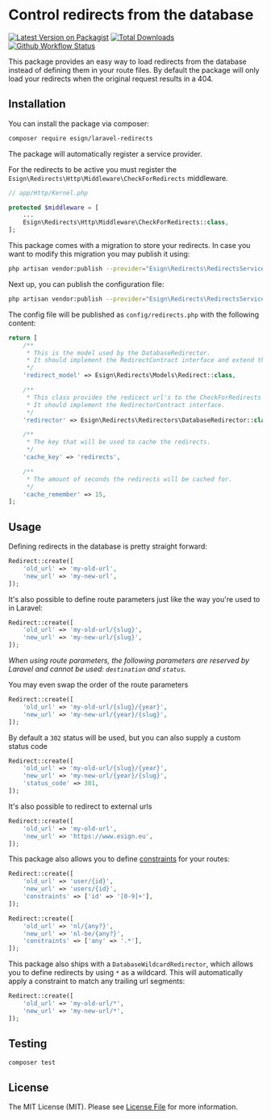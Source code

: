 # Control redirects from the database

[![Latest Version on Packagist](https://img.shields.io/packagist/v/esign/laravel-redirects.svg?style=flat-square)](https://packagist.org/packages/esign/laravel-redirects)
[![Total Downloads](https://img.shields.io/packagist/dt/esign/laravel-redirects.svg?style=flat-square)](https://packagist.org/packages/esign/laravel-redirects)
[![Github Workflow Status](https://img.shields.io/github/workflow/status/esign/laravel-redirects/run-tests?label=tests)](https://github.com/esign/laravel-redirects/actions)

This package provides an easy way to load redirects from the database instead of defining them in your route files. By default the package will only load your redirects when the original request results in a 404.

## Installation

You can install the package via composer:

```bash
composer require esign/laravel-redirects
```

The package will automatically register a service provider.

For the redirects to be active you must register the `Esign\Redirects\Http\Middleware\CheckForRedirects` middleware.
```php
// app/Http/Kernel.php

protected $middleware = [
    ...
    Esign\Redirects\Http\Middleware\CheckForRedirects::class,
];
```

This package comes with a migration to store your redirects. In case you want to modify this migration you may publish it using:
```bash
php artisan vendor:publish --provider="Esign\Redirects\RedirectsServiceProvider" --tag="migrations"
```

Next up, you can publish the configuration file:
```bash
php artisan vendor:publish --provider="Esign\Redirects\RedirectsServiceProvider" --tag="config"
```

The config file will be published as `config/redirects.php` with the following content:
```php
return [
    /**
     * This is the model used by the DatabaseRedirector.
     * It should implement the RedirectContract interface and extend the Model class.
     */
    'redirect_model' => Esign\Redirects\Models\Redirect::class,

    /**
     * This class provides the redicect url's to the CheckForRedirects middleware.
     * It should implement the RedirectorContract interface.
     */
    'redirector' => Esign\Redirects\Redirectors\DatabaseRedirector::class,

    /**
     * The key that will be used to cache the redirects.
     */
    'cache_key' => 'redirects',

    /**
     * The amount of seconds the redirects will be cached for.
     */
    'cache_remember' => 15,
];
```

## Usage
Defining redirects in the database is pretty straight forward:
```php
Redirect::create([
    'old_url' => 'my-old-url',
    'new_url' => 'my-new-url',
]);
```

It's also possible to define route parameters just like the way you're used to in Laravel:
```php
Redirect::create([
    'old_url' => 'my-old-url/{slug}',
    'new_url' => 'my-new-url/{slug}',
]);
```

*When using route parameters, the following parameters are reserved by Laravel and cannot be used: `destination` and `status`.*

You may even swap the order of the route parameters
```php
Redirect::create([
    'old_url' => 'my-old-url/{slug}/{year}',
    'new_url' => 'my-new-url/{year}/{slug}',
]);
```

By default a `302` status will be used, but you can also supply a custom status code
```php
Redirect::create([
    'old_url' => 'my-old-url/{slug}/{year}',
    'new_url' => 'my-new-url/{year}/{slug}',
    'status_code' => 301,
]);
```

It's also possible to redirect to external urls
```php
Redirect::create([
    'old_url' => 'my-old-url',
    'new_url' => 'https://www.esign.eu',
]);
```

This package also allows you to define [constraints](https://laravel.com/docs/routing#parameters-regular-expression-constraints) for your routes:
```php
Redirect::create([
    'old_url' => 'user/{id}',
    'new_url' => 'users/{id}',
    'constraints' => ['id' => '[0-9]+'],
]);

Redirect::create([
    'old_url' => 'nl/{any?}',
    'new_url' => 'nl-be/{any?}',
    'constraints' => ['any' => '.*'],
]);
```

This package also ships with a `DatabaseWildcardRedirector`, which allows you to define redirects by using `*` as a wildcard. This will automatically apply a constraint to match any trailing url segments:
```php
Redirect::create([
    'old_url' => 'my-old-url/*',
    'new_url' => 'my-new-url/*',
]);
```

## Testing

```bash
composer test
```

## License

The MIT License (MIT). Please see [License File](LICENSE.md) for more information.
